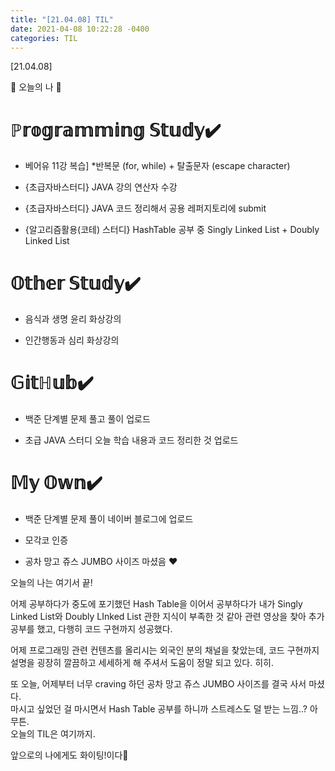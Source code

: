 ```yaml
---
title: "[21.04.08] TIL"
date: 2021-04-08 10:22:28 -0400
categories: TIL
---
```


[21.04.08]

🙌 오늘의 나 🙌

# ℙ𝕣𝕠𝕘𝕣𝕒𝕞𝕞𝕚𝕟𝕘 𝕊𝕥𝕦𝕕𝕪✔️

- 베어유 11강 복습] 
      *반복문 (for, while) + 탈출문자 (escape character)

- {초급자바스터디} JAVA 강의 연산자 수강

- {초급자바스터디} JAVA 코드 정리해서 공용 레퍼지토리에 submit

- {알고리즘활용(코테) 스터디} HashTable 공부 중  Singly Linked List + Doubly Linked List


# 𝕆𝕥𝕙𝕖𝕣 𝕊𝕥𝕦𝕕𝕪✔️

- 음식과 생명 윤리 화상강의

-  인간행동과 심리 화상강의

# 𝔾𝕚𝕥ℍ𝕦𝕓✔️

- 백준 단계별 문제 풀고 풀이 업로드 

- 초급 JAVA 스터디 오늘 학습 내용과 코드 정리한 것 업로드


# 𝕄𝕪 𝕆𝕨𝕟✔️

- 백준 단계별 문제 풀이 네이버 블로그에 업로드

- 모각코 인증

- 공차 망고 쥬스 JUMBO 사이즈 마셨음 ❤️

오늘의 나는 여기서 끝!   

어제 공부하다가 중도에 포기했던 Hash Table을 이어서 공부하다가 내가 Singly Linked List와 Doubly LInked List 관한 지식이 부족한 것 같아 관련 영상을 찾아 추가공부를 했고, 다행히 코드 구현까지 성공했다.    

어제 프로그래밍 관련 컨텐츠를 올리시는 외국인 분의 채널을 찾았는데, 코드 구현까지 설명을 굉장히 깔끔하고 세세하게 해 주셔서 도움이 정말 되고 있다. 히히.     

또 오늘, 어제부터 너무 craving 하던 공차 망고 쥬스 JUMBO 사이즈를 결국 사서 마셨다.      
마시고 싶었던 걸 마시면서 Hash Table 공부를 하니까 스트레스도 덜 받는 느낌..?      아무튼.     
오늘의 TIL은 여기까지.    

앞으로의 나에게도 화이팅!이다🌸
